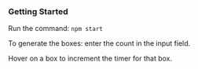 ### Getting Started

Run the command: `npm start`

To generate the boxes: enter the count in the input field.

Hover on a box to increment the timer for that box.
